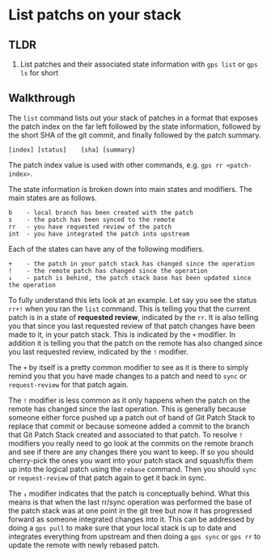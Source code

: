# List patchs on your stack

## TLDR

1. List patches and their associated state information with `gps list` or `gps
   ls` for short

## Walkthrough

The `list` command lists out your stack of patches in a format that exposes
the patch index on the far left followed by the state information, followed by
the short SHA of the git commit, and finally followed by the patch summary.

```
[index] [status]    [sha] [summary]
```

The patch index value is used with other commands, e.g. `gps rr <patch-index>`.

The state information is broken down into main states and modifiers. The main
states are as follows.

```
b    - local branch has been created with the patch
s    - the patch has been synced to the remote
rr   - you have requested review of the patch
int  - you have integrated the patch into upstream
```

Each of the states can have any of the following modifiers.

```
+    - the patch in your patch stack has changed since the operation
!    - the remote patch has changed since the operation
↓    - patch is behind, the patch stack base has been updated since the operation
```

To fully understand this lets look at an example. Let say you see the status
`rr+!` when you ran the `list` command. This is telling you that the current
patch is in a state of **requested review**, indicated by the `rr`. It is also
telling you that since you last requested review of that patch changes have
been made to it, in your patch stack. This is indicated by the `+` modifier.
In addition it is telling you that the patch on the remote has also changed
since you last requested review, indicated by the `!` modifier.

The `+` by itself is a pretty common modifier to see as it is there to simply
remind you that you have made changes to a patch and need to `sync` or
`request-review` for that patch again.

The `!` modifier is less common as it only happens when the patch on the
remote has changed since the last operation. This is generally because someone
either force pushed up a patch out of band of Git Patch Stack to replace that
commit or because someone added a commit to the branch that Git Patch Stack
created and associated to that patch. To resolve `!` modifiers you really need
to go look at the commits on the remote branch and see if there are any
changes there you want to keep. If so you should cherry-pick the ones you want
into your patch stack and squash/fix them up into the logical patch using the
`rebase` command. Then you should `sync` or `request-review` of that patch
again to get it back in sync.

The `↓` modifier indicates that the patch is conceptually behind. What this
means is that when the last rr/sync operation was performed the base of the
patch stack was at one point in the git tree but now it has progressed forward
as someone integrated changes into it. This can be addressed by doing a `gps
pull` to make sure that your local stack is up to date and integrates
everything from upstream and then doing a `gps sync` or `gps rr` to update the
remote with newly rebased patch.
